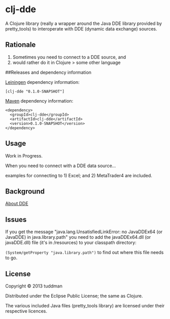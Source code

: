 # clj-dde

A Clojure library (really a wrapper around the Java DDE library provided by pretty_tools) to interoperate with DDE (dynamic data exchange) sources.

## Rationale

1. Sometimes you need to connect to a DDE source, and
2. would rather do it in Clojure > some other language


##Releases and dependency information


[Leiningen](http://github.com/technomancy/leiningen/) dependency information:

```
[clj-dde "0.1.0-SNAPSHOT"]
```

[Maven](http://maven.apache.org) dependency information:

```
<dependency>
  <groupId>clj-dde</groupId>
  <artifactId>clj-dde</artifactId>
  <version>0.1.0-SNAPSHOT</version>
</dependency>
```

## Usage

Work in Progress.

When you need to connect with a DDE data source...

examples for connecting to 1) Excel; and 2) MetaTrader4 are included.


## Background
[About DDE](http://msdn.microsoft.com/en-us/library/ms648774.aspx)


## Issues

If you get the message "java.lang.UnsatisfiedLinkError: no JavaDDEx64 (or JavaDDE) in java.library.path"  you need to add the javaDDEx64.dll (or javaDDE.dll) file (it's in /resources) to your classpath directory:

`(System/getProperty "java.library.path")` to find out where this file needs to go.

## License

Copyright © 2013 tuddman

Distributed under the Eclipse Public License; the same as Clojure.


The various included Java files (pretty_tools library) are licensed under their respective licences.



